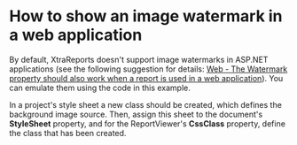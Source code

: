 # How to show an image watermark in a web application


<p>By default, XtraReports doesn't support image watermarks in ASP.NET applications (see the following suggestion for details: <a href="https://www.devexpress.com/Support/Center/p/AS2844">Web - The Watermark property should also work when a report is used in a web application</a>). You can emulate them using the code in this example.</p><p>In a project's style sheet a new class should be created, which defines the background image source. Then, assign this sheet to the document's <strong>StyleSheet</strong> property, and for the ReportViewer's <strong>CssClass</strong> property, define the class that has been created.</p>

<br/>


